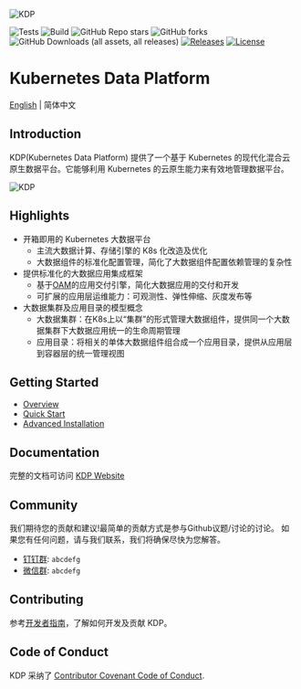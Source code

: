![KDP](https://linktime-public.oss-cn-qingdao.aliyuncs.com/linktime-homepage/kdp/kdp-logo-black.png)

![Tests](https://github.com/linktimecloud/kubernetes-data-platform/actions/workflows/unit-test.yml/badge.svg)
![Build](https://github.com/linktimecloud/kubernetes-data-platform/actions/workflows/ci-build.yml/badge.svg)
![GitHub Repo stars](https://img.shields.io/github/stars/linktimecloud/kubernetes-data-platform)
![GitHub forks](https://img.shields.io/github/forks/linktimecloud/kubernetes-data-platform)
![GitHub Downloads (all assets, all releases)](https://img.shields.io/github/downloads/linktimecloud/kubernetes-data-platform/total)
[![Releases](https://img.shields.io/github/release/linktimecloud/kubernetes-data-platform/all.svg?style=flat-square)](https://github.com/linktimecloud/kubernetes-data-platform/releases)
[![License](https://img.shields.io/badge/License-Apache_2.0-blue.svg)](https://opensource.org/licenses/Apache-2.0)

# Kubernetes Data Platform

[English](./README.md) | 简体中文
<br>

## Introduction
KDP(Kubernetes Data Platform) 提供了一个基于 Kubernetes 的现代化混合云原生数据平台。它能够利用 Kubernetes 的云原生能力来有效地管理数据平台。

![KDP](https://linktime-public.oss-cn-qingdao.aliyuncs.com/linktime-homepage/kdp/kdp-archi.png)

## Highlights
* 开箱即用的 Kubernetes 大数据平台
  * 主流大数据计算、存储引擎的 K8s 化改造及优化
  * 大数据组件的标准化配置管理，简化了大数据组件配置依赖管理的复杂性
* 提供标准化的大数据应用集成框架
  * 基于[OAM](https://oam.dev/)的应用交付引擎，简化大数据应用的交付和开发
  * 可扩展的应用层运维能力：可观测性、弹性伸缩、灰度发布等
* 大数据集群及应用目录的模型概念
  * 大数据集群：在K8s上以“集群”的形式管理大数据组件，提供同一个大数据集群下大数据应用统一的生命周期管理
  * 应用目录：将相关的单体大数据组件组合成一个应用目录，提供从应用层到容器层的统一管理视图

## Getting Started
* [Overview](./docs/zh/getting-started/overview.md)
* [Quick Start](./docs/zh/getting-started/quick-start.md)
* [Advanced Installation](./docs/zh/getting-started/advanced-install.md)

## Documentation
完整的文档可访问 [KDP Website](https://linktimecloud.github.io/kubrenetes-data-platform)

## Community

我们期待您的贡献和建议!最简单的贡献方式是参与Github议题/讨论的讨论。
如果您有任何问题，请与我们联系，我们将确保尽快为您解答。
* [钉钉群](https://www.dingtalk.com/): `abcdefg`
* [微信群](https://www.wechat.com/): `abcdefg`

## Contributing
参考[开发者指南](docs/zh/developer-guide/developer-guide.md)，了解如何开发及贡献 KDP。

## Code of Conduct
KDP 采纳了 [Contributor Covenant Code of Conduct](https://www.contributor-covenant.org/).
